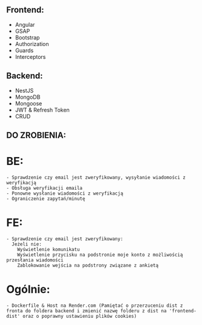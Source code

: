 ## Frontend:
- Angular
- GSAP
- Bootstrap
- Authorization
- Guards
- Interceptors

## Backend:
- NestJS
- MongoDB
- Mongoose
- JWT & Refresh Token
- CRUD

## DO ZROBIENIA:
  # BE:
    - Sprawdzenie czy email jest zweryfikowany, wysyłanie wiadomości z weryfikacją
    - Obsługa weryfikacji emaila
    - Ponowne wysłanie wiadomości z weryfikacją
    - Ograniczenie zapytań/minutę
  
  # FE:
    - Sprawdzenie czy email jest zweryfikowany:
      Jeżeli nie:
        Wyświetlenie komunikatu
        Wyświetlenie przycisku na podstronie moje konto z możliwością przesłania wiadomości
        Zablokowanie wejścia na podstrony związane z ankietą

  # Ogólnie:
    - Dockerfile & Host na Render.com (Pamiętać o przerzuceniu dist z fronta do foldera backend i zmienić nazwę folderu z dist na 'frontend-dist' oraz o poprawny ustawieniu plików cookies)